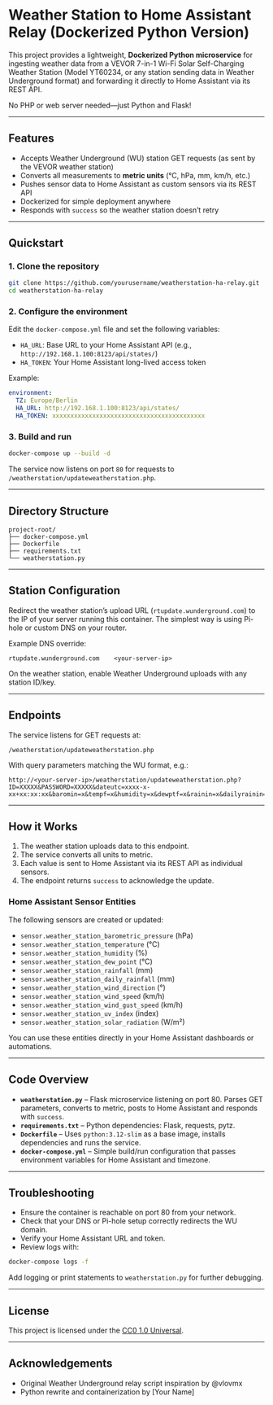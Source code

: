 # Weather Station to Home Assistant Relay (Dockerized Python Version)

This project provides a lightweight, **Dockerized Python microservice** for ingesting weather data from a VEVOR 7-in-1 Wi-Fi Solar Self-Charging Weather Station (Model YT60234, or any station sending data in Weather Underground format) and forwarding it directly to Home Assistant via its REST API.

No PHP or web server needed&mdash;just Python and Flask!

---

## Features

- Accepts Weather Underground (WU) station GET requests (as sent by the VEVOR weather station)
- Converts all measurements to **metric units** (°C, hPa, mm, km/h, etc.)
- Pushes sensor data to Home Assistant as custom sensors via its REST API
- Dockerized for simple deployment anywhere
- Responds with `success` so the weather station doesn’t retry

---

## Quickstart

### 1. Clone the repository

```bash
git clone https://github.com/yourusername/weatherstation-ha-relay.git
cd weatherstation-ha-relay
```

### 2. Configure the environment

Edit the `docker-compose.yml` file and set the following variables:

- `HA_URL`: Base URL to your Home Assistant API (e.g., `http://192.168.1.100:8123/api/states/`)
- `HA_TOKEN`: Your Home Assistant long-lived access token

Example:

```yaml
environment:
  TZ: Europe/Berlin
  HA_URL: http://192.168.1.100:8123/api/states/
  HA_TOKEN: xxxxxxxxxxxxxxxxxxxxxxxxxxxxxxxxxxxxxxxxxx
```

### 3. Build and run

```bash
docker-compose up --build -d
```

The service now listens on port `80` for requests to `/weatherstation/updateweatherstation.php`.

---

## Directory Structure

```
project-root/
├── docker-compose.yml
├── Dockerfile
├── requirements.txt
└── weatherstation.py
```

---

## Station Configuration

Redirect the weather station’s upload URL (`rtupdate.wunderground.com`) to the IP of your server running this container. The simplest way is using Pi-hole or custom DNS on your router.

Example DNS override:

```
rtupdate.wunderground.com    <your-server-ip>
```

On the weather station, enable Weather Underground uploads with any station ID/key.

---

## Endpoints

The service listens for GET requests at:

```
/weatherstation/updateweatherstation.php
```

With query parameters matching the WU format, e.g.:

```
http://<your-server-ip>/weatherstation/updateweatherstation.php?ID=XXXXX&PASSWORD=XXXXX&dateutc=xxxx-x-xx+xx:xx:xx&baromin=x&tempf=x&humidity=x&dewptf=x&rainin=x&dailyrainin=x&winddir=x&windspeedmph=x&windgustmph=x&UV=x&solarRadiation=x
```

---

## How it Works

1. The weather station uploads data to this endpoint.
2. The service converts all units to metric.
3. Each value is sent to Home Assistant via its REST API as individual sensors.
4. The endpoint returns `success` to acknowledge the update.

### Home Assistant Sensor Entities

The following sensors are created or updated:

- `sensor.weather_station_barometric_pressure` (hPa)
- `sensor.weather_station_temperature` (°C)
- `sensor.weather_station_humidity` (%)
- `sensor.weather_station_dew_point` (°C)
- `sensor.weather_station_rainfall` (mm)
- `sensor.weather_station_daily_rainfall` (mm)
- `sensor.weather_station_wind_direction` (°)
- `sensor.weather_station_wind_speed` (km/h)
- `sensor.weather_station_wind_gust_speed` (km/h)
- `sensor.weather_station_uv_index` (index)
- `sensor.weather_station_solar_radiation` (W/m²)

You can use these entities directly in your Home Assistant dashboards or automations.

---

## Code Overview

- **`weatherstation.py`** – Flask microservice listening on port 80. Parses GET parameters, converts to metric, posts to Home Assistant and responds with `success`.
- **`requirements.txt`** – Python dependencies: Flask, requests, pytz.
- **`Dockerfile`** – Uses `python:3.12-slim` as a base image, installs dependencies and runs the service.
- **`docker-compose.yml`** – Simple build/run configuration that passes environment variables for Home Assistant and timezone.

---

## Troubleshooting

- Ensure the container is reachable on port 80 from your network.
- Check that your DNS or Pi-hole setup correctly redirects the WU domain.
- Verify your Home Assistant URL and token.
- Review logs with:

```bash
docker-compose logs -f
```

Add logging or print statements to `weatherstation.py` for further debugging.

---

## License

This project is licensed under the [CC0 1.0 Universal](LICENSE).

---

## Acknowledgements

- Original Weather Underground relay script inspiration by @vlovmx
- Python rewrite and containerization by [Your Name]

